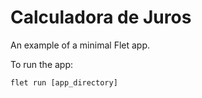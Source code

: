 # Calculadora de Juros

An example of a minimal Flet app.

To run the app:

```
flet run [app_directory]
```